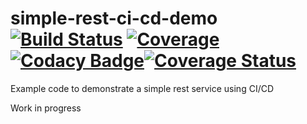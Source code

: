 # simple-rest-ci-cd-demo [![Build Status](https://travis-ci.org/barrycommins/simple-rest-ci-cd-demo.svg?branch=master)](https://travis-ci.org/barrycommins/simple-rest-ci-cd-demo) [![Coverage](https://scan.coverity.com/projects/9667/badge.svg)](https://scan.coverity.com/projects/barrycommins-simple-rest-ci-cd-demo) [![Codacy Badge](https://api.codacy.com/project/badge/Grade/41c21f6255e94f6b9f19de271d293fce)](https://www.codacy.com/app/barry-commins/simple-rest-ci-cd-demo?utm_source=github.com&amp;utm_medium=referral&amp;utm_content=barrycommins/simple-rest-ci-cd-demo&amp;utm_campaign=Badge_Grade)[![Coverage Status](https://coveralls.io/repos/github/barrycommins/simple-rest-ci-cd-demo/badge.svg?branch=master)](https://coveralls.io/github/barrycommins/simple-rest-ci-cd-demo?branch=master) 

Example code to demonstrate a simple rest service using CI/CD

Work in progress
